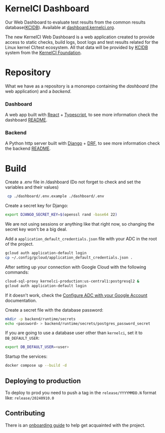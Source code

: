 # KernelCI Dashboard

Our Web Dashboard to evaluate test results from the common results database([KCIDB](https://docs.kernelci.org/kcidb/)).
Available at [dashboard.kernelci.org](https://dashboard.kernelci.org).

The new KernelCI Web Dashboard is a web application created to provide access
to static checks, build logs, boot logs and test results related for the Linux kernel
CI/test ecosystem. All that data will be provided by [KCIDB](https://docs.kernelci.org/kcidb/)
system from the [KernelCI Foundation](https://kernelci.org/).

# Repository
What we have as a repository is a monorepo containing the *dashboard* (the web application) and a *backend*.

### Dashboard
A web app built with [React](https://react.dev/) + [Typescript](https://www.typescriptlang.org/), to see more information check the dashboard [README](dashboard/README.md).

### Backend
A Python http server built with [Django](https://www.djangoproject.com/) + [DRF](https://www.django-rest-framework.org/), to see more information check the backend [README](/backend/README.md).


# Build

Create a .env file in /dashboard (Do not forget to check and set the variables and their values)
```sh
 cp ./dashboard/.env.example ./dashboard/.env
```

Create a secret key for Django:
```sh
export DJANGO_SECRET_KEY=$(openssl rand -base64 22)
```
We are not using sessions or anything like that right now, so changing the secret key won't be a big deal.


Add a `application_default_credentials.json` file with your ADC in the root of the project.
```sh
gcloud auth application-default login
cp ~/.config/gcloud/application_default_credentials.json .
```

After setting up your connection with Google Cloud with the following commands:

```sh
cloud-sql-proxy kernelci-production:us-central1:postgresql2 &
gcloud auth application-default login
```

 If it doesn't work, check the [Configure ADC with your Google Account](https://cloud.google.com/docs/authentication/provide-credentials-adc#google-idp) documentation.

Create a secret file with the database password:
```sh
mkdir -p backend/runtime/secrets
echo <password> > backend/runtime/secrets/postgres_password_secret
```

If you are going to use a database user other than `kernelci`, set it to `DB_DEFAULT_USER`:
```sh
export DB_DEFAULT_USER=<user>
```
Startup the services:
 ```sh
 docker compose up --build -d
 ```

## Deploying to production

To deploy to prod you need to push a tag in the `release/YYYYMMDD.N` format
like: `release/20240910.0`

## Contributing 

There is an [onboarding guide](docs/Onboarding.md) to help get acquainted with the project.


